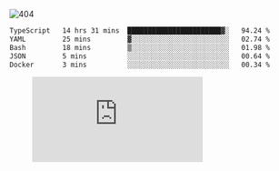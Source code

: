 ![404](https://user-images.githubusercontent.com/378023/89412096-6f759d80-d761-11ea-8c57-84b30ef3f2b1.png)
<!--START_SECTION:waka-->

```txt
TypeScript   14 hrs 31 mins  ███████████████████████▓░   94.24 %
YAML         25 mins         ▓░░░░░░░░░░░░░░░░░░░░░░░░   02.74 %
Bash         18 mins         ▒░░░░░░░░░░░░░░░░░░░░░░░░   01.98 %
JSON         5 mins          ░░░░░░░░░░░░░░░░░░░░░░░░░   00.64 %
Docker       3 mins          ░░░░░░░░░░░░░░░░░░░░░░░░░   00.34 %
```

<!--END_SECTION:waka-->
<figure><embed src="https://wakatime.com/share/@018b853e-267a-435d-a858-33e2b098b9d7/f3c3aa68-553a-4373-a9f9-2d456f62f780.svg"></embed></figure>
